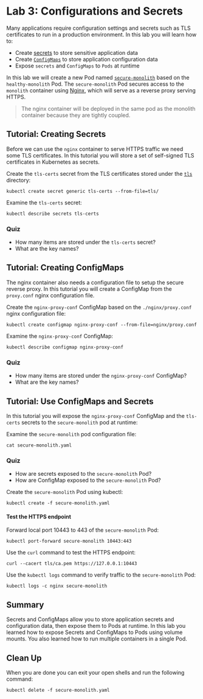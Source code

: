 # Lab 3: Configurations and Secrets

Many applications require configuration settings and secrets such as TLS
certificates to run in a production environment. In this lab you will learn how
to:

* Create [secrets](http://kubernetes.io/docs/user-guide/secrets/) to store
  sensitive application data
* Create [`ConfigMaps`](http://kubernetes.io/docs/user-guide/configmap/) to
  store application configuration data
* Expose `secrets` and `ConfigMaps` to `Pods` at runtime

In this lab we will create a new Pod named
[`secure-monolith`](./secure-monolith.yaml) based on the `healthy-monolith` Pod.
The `secure-monolith` Pod secures access to the `monolith` container using
[Nginx](http://nginx.org/en), which will serve as a reverse proxy serving HTTPS.

> The nginx container will be deployed in the same pod as the monolith container
> because they are tightly coupled.

## Tutorial: Creating Secrets

Before we can use the `nginx` container to serve HTTPS traffic we need some TLS
certificates. In this tutorial you will store a set of self-signed TLS
certificates in Kubernetes as secrets.

Create the `tls-certs` secret from the TLS certificates stored under the
[`tls`](./tls) directory:

```
kubectl create secret generic tls-certs --from-file=tls/
```

Examine the `tls-certs` secret:

```
kubectl describe secrets tls-certs
```

### Quiz

* How many items are stored under the `tls-certs` secret?
* What are the key names?

## Tutorial: Creating ConfigMaps

The nginx container also needs a configuration file to setup the secure reverse
proxy. In this tutorial you will create a ConfigMap from the `proxy.conf` nginx
configuration file.

Create the `nginx-proxy-conf` ConfigMap based on the `./nginx/proxy.conf` nginx
configuration file:

```
kubectl create configmap nginx-proxy-conf --from-file=nginx/proxy.conf
```

Examine the `nginx-proxy-conf` ConfigMap:

```
kubectl describe configmap nginx-proxy-conf
```

### Quiz

* How many items are stored under the `nginx-proxy-conf` ConfigMap?
* What are the key names?

## Tutorial: Use ConfigMaps and Secrets

In this tutorial you will expose the `nginx-proxy-conf` ConfigMap and the
`tls-certs` secrets to the `secure-monolith` pod at runtime:

Examine the `secure-monolith` pod configuration file:

```
cat secure-monolith.yaml
```

### Quiz

* How are secrets exposed to the `secure-monolith` Pod?
* How are ConfigMap exposed to the `secure-monolith` Pod?

Create the `secure-monolith` Pod using kubectl:

```
kubectl create -f secure-monolith.yaml
```

#### Test the HTTPS endpoint

Forward local port 10443 to 443 of the `secure-monolith` Pod:

```
kubectl port-forward secure-monolith 10443:443
```

Use the `curl` command to test the HTTPS endpoint:

```
curl --cacert tls/ca.pem https://127.0.0.1:10443
```

Use the `kubectl logs` command to verify traffic to the `secure-monolith` Pod:

```
kubectl logs -c nginx secure-monolith
```

## Summary

Secrets and ConfigMaps allow you to store application secrets and configuration
data, then expose them to Pods at runtime. In this lab you learned how to expose
Secrets and ConfigMaps to Pods using volume mounts. You also learned how to run
multiple containers in a single Pod.

## Clean Up

When you are done you can exit your open shells and run the following command:

```
kubectl delete -f secure-monolith.yaml
```
